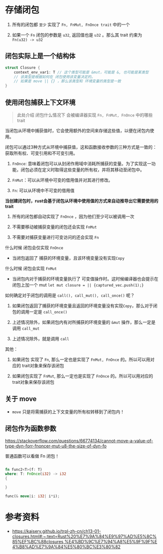 # 存储闭包



1. 所有的闭包都 `至少` 实现了 `Fn, FnMut, FnOnce trait` 中的一个

2. 如果一个 `Fn` 闭包的参数是 `u32`, 返回值也是 `u32` 。那么其 trait 约束为 `Fn(u32) -> u32`



## 闭包实际上是一个结构体



```rust
struct Closure {    
    context_env_var1: T // 这个类型可能是 &mut，可能是 &, 也可能是某类型
    // 该类型是根据如何在 闭包使用该变量决定的。
    // 如果是 move || {} ，那么该类型和 环境变量的类型是一致
}
```





## 使用闭包捕获上下文环境

> 此处介绍 闭包什么情况下 会被编译器实现 `Fn, FnMut, FnOnce` 中的哪些 trait

当闭包从环境中捕获值时，它会使用额外的空间来存储这些值，以便在闭包内使用。

闭包可以通过3种方式从环境中捕获值，这和函数接收参数的三种方式是一致的：获取所有权、可变引用和不可变引用。



1. `FnOnce`: 意味着闭包可以从封闭作用域中消耗所捕获的变量。为了实现这一功能，闭包必须在定义时取得这些变量的所有权，并将其移动至闭包中。

2. `FnMut`：可以从环境中可变的借用值并对其进行修改。

3. `Fn`: 可以从环境中不可变的借用值



**当创建闭包时，rust会基于闭包从环境中使用值的方式来自动推导出它需要使用的trait**

1. 所有的闭包都自动实现了 `FnOnce` ，因为他们至少可以被调用一次

2. 不需要移动被捕获变量的闭包还会实现 `FnMut`

3. 不需要对捕获变量进行可变访问的还会实现 `Fn`



什么时候 闭包会仅实现 `FnOnce`

* 当闭包返回了 捕获的环境变量，且该环境变量没有实现`Copy`



什么时候 闭包会实现 `FnMut`

* 当闭包内对于捕获的环境变量执行了 可变值操作时。这时候编译器也会提示在闭包上加一个 mut `let mut closure = || {captured_vec.push(1);}`



如何确定对于闭包的调用是 `call(), call_mut(), call_once()` 呢？

1. 如果闭包返回了捕获的环境变量且返回的环境变量没有实现`Copy`，那么对于闭包的调用一定是 `call_once()`

2. 上述情况除外，如果闭包内有对所捕获的环境变量的 `&mut` 操作，那么一定是调用 `call_mut`

3. 上述情况除外，就是调用 `call`



其他：

1. 如果闭包 实现了 `Fn`, 那么一定也是实现了 `FnMut, FnOnce` 的。所以可以用对应的 trait对象来保存该闭包

2. 如果闭包实现了 `FnMut`, 那么一定也是实现了 `FnOnce` 的。所以可以用对应的 trait对象来保存该闭包



## 关于 move

* `move` 只是将需捕获的上下文变量的所有权转移到了闭包内！


## 闭包作为函数参数

https://stackoverflow.com/questions/66774134/cannot-move-a-value-of-type-dyn-forr-fnoncer-mut-u8-the-size-of-dyn-fo

普通函数可以看做 Fn 闭包！

```rust

fn func2<T>(f: T)
where: T: FnOnce(i32) -> i32
{

}

func(& move|i: i32| i*i);

```

## 


# 参考资料

* https://kaisery.github.io/trpl-zh-cn/ch13-01-closures.html#:~:text=Rust%20%E7%9A%84%E9%97%AD%E5%8C%85%EF%BC%88closures,%E4%BD%9C%E7%94%A8%E5%9F%9F%E4%B8%AD%E7%9A%84%E5%80%BC%E3%80%82




